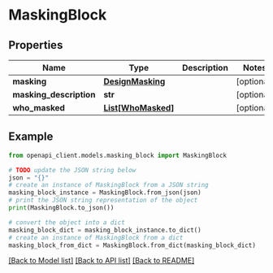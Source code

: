 # MaskingBlock


## Properties

Name | Type | Description | Notes
------------ | ------------- | ------------- | -------------
**masking** | [**DesignMasking**](DesignMasking.md) |  | [optional] 
**masking_description** | **str** |  | [optional] 
**who_masked** | [**List[WhoMasked]**](WhoMasked.md) |  | [optional] 

## Example

```python
from openapi_client.models.masking_block import MaskingBlock

# TODO update the JSON string below
json = "{}"
# create an instance of MaskingBlock from a JSON string
masking_block_instance = MaskingBlock.from_json(json)
# print the JSON string representation of the object
print(MaskingBlock.to_json())

# convert the object into a dict
masking_block_dict = masking_block_instance.to_dict()
# create an instance of MaskingBlock from a dict
masking_block_from_dict = MaskingBlock.from_dict(masking_block_dict)
```
[[Back to Model list]](../README.md#documentation-for-models) [[Back to API list]](../README.md#documentation-for-api-endpoints) [[Back to README]](../README.md)


